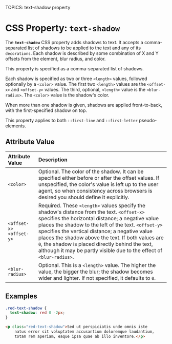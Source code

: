 TOPICS: text-shadow property

# CSS Property: `text-shadow`

The **`text-shadow`** CSS property adds shadows to text. It accepts a comma-separated list of
shadows to be applied to the text and any of its `decorations`. Each shadow is described by some
combination of X and Y offsets from the element, blur radius, and color.

This property is specified as a comma-separated list of shadows.

Each shadow is specified as two or three `<length>` values, followed optionally by a `<color>` value.
The first two `<length>` values are the `<offset-x>` and `<offset-y>` values. The third, optional,
`<length>` value is the `<blur-radius>`. The `<color>` value is the shadow's color.

When more than one shadow is given, shadows are applied front-to-back, with the first-specified
shadow on top.

This property applies to both `::first-line` and `::first-letter` pseudo-elements.

## Attribute Value

| Attribute Value | Description |
| :--- | :--- |
| `<color>` | Optional. The color of the shadow. It can be specified either before or after the offset values. If unspecified, the color's value is left up to the user agent, so when consistency across browsers is desired you should define it explicitly. |
| `<offset-x>` `<offset-y>` | Required. These `<length>` values specify the shadow's distance from the text. `<offset-x>` specifies the horizontal distance; a negative value places the shadow to the left of the text. `<offset-y>` specifies the vertical distance; a negative value places the shadow above the text. If both values are `0`, the shadow is placed directly behind the text, although it may be partly visible due to the effect of `<blur-radius>`. |
| `<blur-radius>` | Optional. This is a `<length>` value. The higher the value, the bigger the blur; the shadow becomes wider and lighter. If not specified, it defaults to `0`. |

## Examples

```css
.red-text-shadow {
  text-shadow: red 0 -2px;
}
```

```html
<p class="red-text-shadow">Sed ut perspiciatis unde omnis iste
    natus error sit voluptatem accusantium doloremque laudantium,
    totam rem aperiam, eaque ipsa quae ab illo inventore.</p>
```
